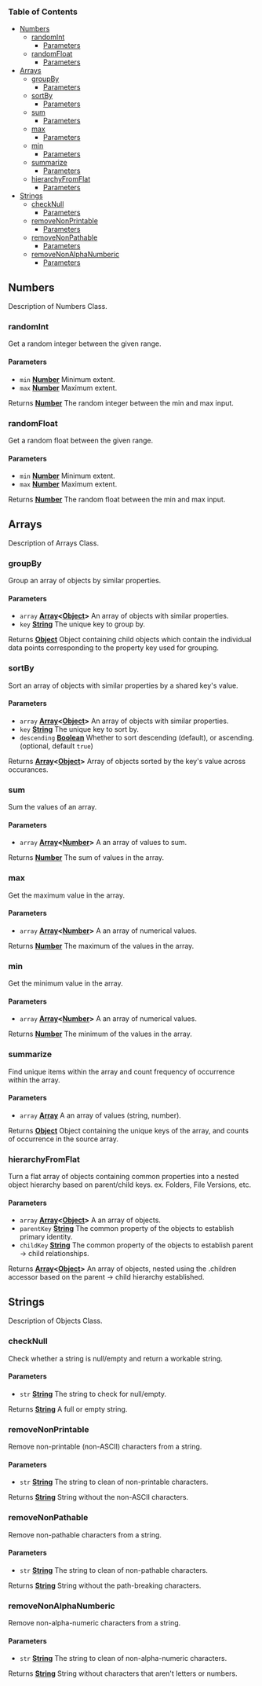 <!-- Generated by documentation.js. Update this documentation by updating the source code. -->

### Table of Contents

-   [Numbers][1]
    -   [randomInt][2]
        -   [Parameters][3]
    -   [randomFloat][4]
        -   [Parameters][5]
-   [Arrays][6]
    -   [groupBy][7]
        -   [Parameters][8]
    -   [sortBy][9]
        -   [Parameters][10]
    -   [sum][11]
        -   [Parameters][12]
    -   [max][13]
        -   [Parameters][14]
    -   [min][15]
        -   [Parameters][16]
    -   [summarize][17]
        -   [Parameters][18]
    -   [hierarchyFromFlat][19]
        -   [Parameters][20]
-   [Strings][21]
    -   [checkNull][22]
        -   [Parameters][23]
    -   [removeNonPrintable][24]
        -   [Parameters][25]
    -   [removeNonPathable][26]
        -   [Parameters][27]
    -   [removeNonAlphaNumberic][28]
        -   [Parameters][29]

## Numbers

Description of Numbers Class.

### randomInt

Get a random integer between the given range.

#### Parameters

-   `min` **[Number][30]** Minimum extent.
-   `max` **[Number][30]** Maximum extent.

Returns **[Number][30]** The random integer between the min and max input.

### randomFloat

Get a random float between the given range.

#### Parameters

-   `min` **[Number][30]** Minimum extent.
-   `max` **[Number][30]** Maximum extent.

Returns **[Number][30]** The random float between the min and max input.

## Arrays

Description of Arrays Class.

### groupBy

Group an array of objects by similar properties.

#### Parameters

-   `array` **[Array][31]&lt;[Object][32]>** An array of objects with similar properties.
-   `key` **[String][33]** The unique key to group by.

Returns **[Object][32]** Object containing child objects which contain the individual
data points corresponding to the property key used for grouping.

### sortBy

Sort an array of objects with similar properties by a shared key's value.

#### Parameters

-   `array` **[Array][31]&lt;[Object][32]>** An array of objects with similar properties.
-   `key` **[String][33]** The unique key to sort by.
-   `descending` **[Boolean][34]** Whether to sort descending (default), or ascending. (optional, default `true`)

Returns **[Array][31]&lt;[Object][32]>** Array of objects sorted by the key's value across occurances.

### sum

Sum the values of an array.

#### Parameters

-   `array` **[Array][31]&lt;[Number][30]>** A an array of values to sum.

Returns **[Number][30]** The sum of values in the array.

### max

Get the maximum value in the array.

#### Parameters

-   `array` **[Array][31]&lt;[Number][30]>** A an array of numerical values.

Returns **[Number][30]** The maximum of the values in the array.

### min

Get the minimum value in the array.

#### Parameters

-   `array` **[Array][31]&lt;[Number][30]>** A an array of numerical values.

Returns **[Number][30]** The minimum of the values in the array.

### summarize

Find unique items within the array and count frequency of occurrence
within the array.

#### Parameters

-   `array` **[Array][31]** A an array of values (string, number).

Returns **[Object][32]** Object containing the unique keys of the array, and
counts of occurrence in the source array.

### hierarchyFromFlat

Turn a flat array of objects containing common properties into a nested object
hierarchy based on parent/child keys. ex. Folders, File Versions, etc.

#### Parameters

-   `array` **[Array][31]&lt;[Object][32]>** A an array of objects.
-   `parentKey` **[String][33]** The common property of the objects to establish primary identity.
-   `childKey` **[String][33]** The common property of the objects to establish parent -> child relationships.

Returns **[Array][31]&lt;[Object][32]>** An array of objects, nested using the .children accessor based on the
parent -> child hierarchy established.

## Strings

Description of Objects Class.

### checkNull

Check whether a string is null/empty and return a workable string.

#### Parameters

-   `str` **[String][33]** The string to check for null/empty.

Returns **[String][33]** A full or empty string.

### removeNonPrintable

Remove non-printable (non-ASCII) characters from a string.

#### Parameters

-   `str` **[String][33]** The string to clean of non-printable characters.

Returns **[String][33]** String without the non-ASCII characters.

### removeNonPathable

Remove non-pathable characters from a string.

#### Parameters

-   `str` **[String][33]** The string to clean of non-pathable characters.

Returns **[String][33]** String without the path-breaking characters.

### removeNonAlphaNumberic

Remove non-alpha-numeric characters from a string.

#### Parameters

-   `str` **[String][33]** The string to clean of non-alpha-numeric characters.

Returns **[String][33]** String without characters that aren't letters or numbers.

[1]: #numbers

[2]: #randomint

[3]: #parameters

[4]: #randomfloat

[5]: #parameters-1

[6]: #arrays

[7]: #groupby

[8]: #parameters-2

[9]: #sortby

[10]: #parameters-3

[11]: #sum

[12]: #parameters-4

[13]: #max

[14]: #parameters-5

[15]: #min

[16]: #parameters-6

[17]: #summarize

[18]: #parameters-7

[19]: #hierarchyfromflat

[20]: #parameters-8

[21]: #strings

[22]: #checknull

[23]: #parameters-9

[24]: #removenonprintable

[25]: #parameters-10

[26]: #removenonpathable

[27]: #parameters-11

[28]: #removenonalphanumberic

[29]: #parameters-12

[30]: https://developer.mozilla.org/docs/Web/JavaScript/Reference/Global_Objects/Number

[31]: https://developer.mozilla.org/docs/Web/JavaScript/Reference/Global_Objects/Array

[32]: https://developer.mozilla.org/docs/Web/JavaScript/Reference/Global_Objects/Object

[33]: https://developer.mozilla.org/docs/Web/JavaScript/Reference/Global_Objects/String

[34]: https://developer.mozilla.org/docs/Web/JavaScript/Reference/Global_Objects/Boolean
